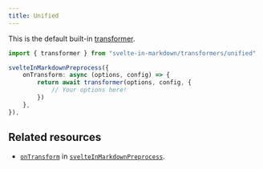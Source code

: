 ```yaml
---
title: Unified
---
```


This is the default built-in [transformer](/docs/svelte-in-markdown/transformers).

```ts
import { transformer } from "svelte-in-markdown/transformers/unified"

svelteInMarkdownPreprocess({
    onTransform: async (options, config) => {
        return await transformer(options, config, {
            // Your options here!
        })
    },
}),
```

## Related resources

-   [`onTransform`](/docs/svelte-in-markdown/options#ontransform) in [`svelteInMarkdownPreprocess`](/docs/svelte-in-markdown/installation#setup).
